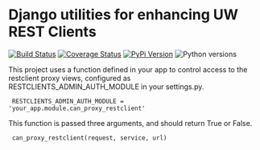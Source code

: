 # Django utilities for enhancing UW REST Clients

[![Build Status](https://github.com/uw-it-aca/uw-restclients-django-utils/workflows/tests/badge.svg?branch=master)](https://github.com/uw-it-aca/uw-restclients-django-utils/actions)
[![Coverage Status](https://coveralls.io/repos/uw-it-aca/uw-restclients-django-utils/badge.png?branch=master)](https://coveralls.io/r/uw-it-aca/uw-restclients-django-utils?branch=master)
[![PyPi Version](https://img.shields.io/pypi/v/uw-restclients-django-utils.svg)](https://pypi.python.org/pypi/uw-restclients-django-utils)
![Python versions](https://img.shields.io/pypi/pyversions/uw-restclients-django-utils.svg)


This project uses a function defined in your app to control access to the restclient proxy views, configured as RESTCLIENTS_ADMIN_AUTH_MODULE in your settings.py.

     RESTCLIENTS_ADMIN_AUTH_MODULE = 'your_app.module.can_proxy_restclient'

This function is passed three arguments, and should return True or False.

     can_proxy_restclient(request, service, url)

